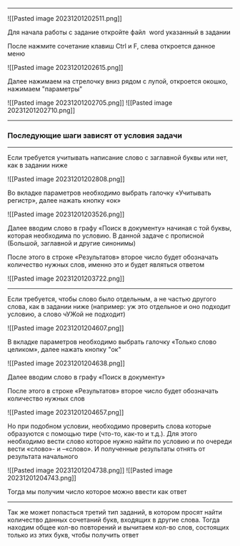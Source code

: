 ***

![[Pasted image 20231201202511.png]]

Для начала работы с задание откройте файл  word указанный в задании

После нажмите сочетание клавиш Ctrl и F,  слева откроется данное меню

![[Pasted image 20231201202615.png]]

Далее нажимаем на стрелочку вниз рядом с лупой, откроется окошко, нажимаем "параметры"

![[Pasted image 20231201202705.png]]
![[Pasted image 20231201202710.png]]

***
### Последующие шаги зависят от условия задачи

***

Если требуется учитывать написание слово с заглавной буквы или нет, как в задании ниже

![[Pasted image 20231201202808.png]]

Во вкладке параметров необходимо выбрать галочку «Учитывать регистр», далее нажать кнопку «ок»

![[Pasted image 20231201203526.png]]

Далее вводим слово в графу «Поиск в документу» начиная с той буквы, которая необходима по условию. В данной задаче с прописной (Большой, заглавной и другие синонимы)

После этого в строке «Результатов» второе число будет обозначать количество нужных слов, именно это и будет являться ответом

![[Pasted image 20231201203722.png]]

***

Если требуется, чтобы слово было отдельным, а не частью другого слова, как в задании ниже (например: уж это отдельное и оно подходит условию, а слово чУЖой не подходит)

![[Pasted image 20231201204607.png]]

В вкладке параметров необходимо выбрать галочку «Только слово целиком», далее нажать кнопку "ок"

![[Pasted image 20231201204638.png]]

Далее вводим слово в графу «Поиск в документу» 

После этого в строке «Результатов» второе число будет обозначать количество нужных слов

![[Pasted image 20231201204657.png]]

Но при подобном условии, необходимо проверить слова которые образуются с помощью тире (что-то, как-то и т.д.). Для этого необходимо вести слово которое нужно найти по условию и по очереди вести «слово»- и –«слово». И полученные результаты отнять от результата начального

![[Pasted image 20231201204738.png]]
![[Pasted image 20231201204743.png]]

Тогда мы получим число которое можно ввести как ответ

***

Так же может попасться третий тип заданий, в котором просят найти количество данных сочетаний букв, входящих в другие слова. Тогда находим общее кол-во повторений и вычитаем кол-во слов, состоящих только из этих букв, чтобы получить ответ

